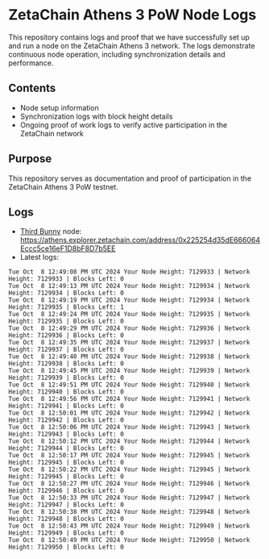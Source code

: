 # ZetaChain Athens 3 PoW Node Logs
This repository contains logs and proof that we have successfully set up and run a node on the ZetaChain Athens 3 network. The logs demonstrate continuous node operation, including synchronization details and performance.

## Contents
- Node setup information
- Synchronization logs with block height details
- Ongoing proof of work logs to verify active participation in the ZetaChain network

## Purpose
This repository serves as documentation and proof of participation in the ZetaChain Athens 3 PoW testnet.

## Logs

- [Third Bunny](https://thirdbunny.xyz/) node: https://athens.explorer.zetachain.com/address/0x225254d35dE666064Eccc5ce16eF1D8bF8D7b5EE
- Latest logs:
```
Tue Oct  8 12:49:08 PM UTC 2024 Your Node Height: 7129933 | Network Height: 7129933 | Blocks Left: 0
Tue Oct  8 12:49:13 PM UTC 2024 Your Node Height: 7129934 | Network Height: 7129934 | Blocks Left: 0
Tue Oct  8 12:49:19 PM UTC 2024 Your Node Height: 7129934 | Network Height: 7129935 | Blocks Left: 1
Tue Oct  8 12:49:24 PM UTC 2024 Your Node Height: 7129935 | Network Height: 7129935 | Blocks Left: 0
Tue Oct  8 12:49:29 PM UTC 2024 Your Node Height: 7129936 | Network Height: 7129936 | Blocks Left: 0
Tue Oct  8 12:49:35 PM UTC 2024 Your Node Height: 7129937 | Network Height: 7129937 | Blocks Left: 0
Tue Oct  8 12:49:40 PM UTC 2024 Your Node Height: 7129938 | Network Height: 7129938 | Blocks Left: 0
Tue Oct  8 12:49:45 PM UTC 2024 Your Node Height: 7129939 | Network Height: 7129939 | Blocks Left: 0
Tue Oct  8 12:49:51 PM UTC 2024 Your Node Height: 7129940 | Network Height: 7129940 | Blocks Left: 0
Tue Oct  8 12:49:56 PM UTC 2024 Your Node Height: 7129941 | Network Height: 7129941 | Blocks Left: 0
Tue Oct  8 12:50:01 PM UTC 2024 Your Node Height: 7129942 | Network Height: 7129942 | Blocks Left: 0
Tue Oct  8 12:50:06 PM UTC 2024 Your Node Height: 7129943 | Network Height: 7129943 | Blocks Left: 0
Tue Oct  8 12:50:12 PM UTC 2024 Your Node Height: 7129944 | Network Height: 7129944 | Blocks Left: 0
Tue Oct  8 12:50:17 PM UTC 2024 Your Node Height: 7129945 | Network Height: 7129945 | Blocks Left: 0
Tue Oct  8 12:50:22 PM UTC 2024 Your Node Height: 7129945 | Network Height: 7129945 | Blocks Left: 0
Tue Oct  8 12:50:27 PM UTC 2024 Your Node Height: 7129946 | Network Height: 7129946 | Blocks Left: 0
Tue Oct  8 12:50:33 PM UTC 2024 Your Node Height: 7129947 | Network Height: 7129947 | Blocks Left: 0
Tue Oct  8 12:50:38 PM UTC 2024 Your Node Height: 7129948 | Network Height: 7129948 | Blocks Left: 0
Tue Oct  8 12:50:43 PM UTC 2024 Your Node Height: 7129949 | Network Height: 7129949 | Blocks Left: 0
Tue Oct  8 12:50:49 PM UTC 2024 Your Node Height: 7129950 | Network Height: 7129950 | Blocks Left: 0
```
